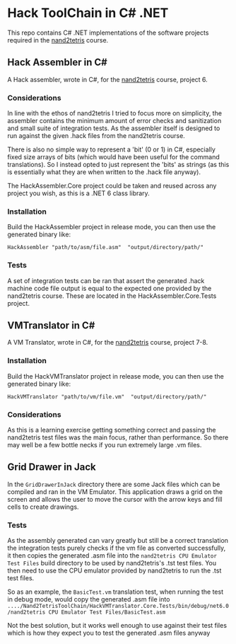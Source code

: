 # Hack ToolChain in C# .NET

This repo contains C# .NET implementations of the software projects required in the [nand2tetris](https://www.coursera.org/learn/build-a-computer) course.

## Hack Assembler in C#

A Hack assembler, wrote in C#, for the [nand2tetris](https://www.coursera.org/learn/build-a-computer) course, project 6.

### Considerations

In line with the ethos of nand2tetris I tried to focus more on simplicity, the assembler contains the minimum amount of error checks
and sanitization and small suite of integration tests. As the assembler itself is designed to run against the given .hack files from the nand2tetris course.

There is also no simple way to represent a 'bit' (0 or 1) in C#, especially fixed size arrays of bits (which would have been useful for the command translations). So I instead opted
to just represent the 'bits' as strings (as this is essentially what they are when written to the .hack file anyway). 

The HackAssembler.Core project could be taken and reused across any project you wish, as this is a .NET 6 class library.

### Installation
Build the HackAssembler project in release mode, you can then use the generated binary like:

`HackAssembler "path/to/asm/file.asm"  "output/directory/path/"`

### Tests

A set of integration tests can be ran that assert the generated .hack machine code file output is equal to
the expected one provided by the nand2tetris course. These are located in the HackAssembler.Core.Tests project.

## VMTranslator in C#

A VM Translator, wrote in C#, for the [nand2tetris](https://www.coursera.org/learn/build-a-computer) course, project 7-8.

### Installation
Build the HackVMTranslator project in release mode, you can then use the generated binary like:

`HackVMTranslator "path/to/vm/file.vm"  "output/directory/path/"`

### Considerations
As this is a learning exercise getting something correct and passing the nand2tetris test files was the main focus,
rather than performance. So there may well be a few bottle necks if you run extremely large .vm files.

## Grid Drawer in Jack

In the `GridDrawerInJack` directory there are some Jack files which can be compiled and ran in the VM Emulator. This application draws a grid on the screen and allows the user to move the cursor with the arrow keys and fill cells to create drawings.

### Tests

As the assembly generated can vary greatly but still be a correct translation the integration tests purely checks if the vm file
as converted successfully, it then copies the generated .asm file into the `nand2tetris CPU Emulator Test Files` build directory to be used
by nand2tetris's .tst test files. You then need to use the CPU emulator provided by nand2tetris to run the .tst test files.

So as an example, the `BasicTest.vm` translation test, when running the test in debug mode, would copy the generated .asm file into
`..../Nand2TetrisToolChain/HackVMTranslator.Core.Tests/bin/debug/net6.0/nand2tetris CPU Emulator Test Files/BasicTest.asm`

Not the best solution, but it works well enough to use against their test files which is how they expect you to test the generated .asm files anyway


